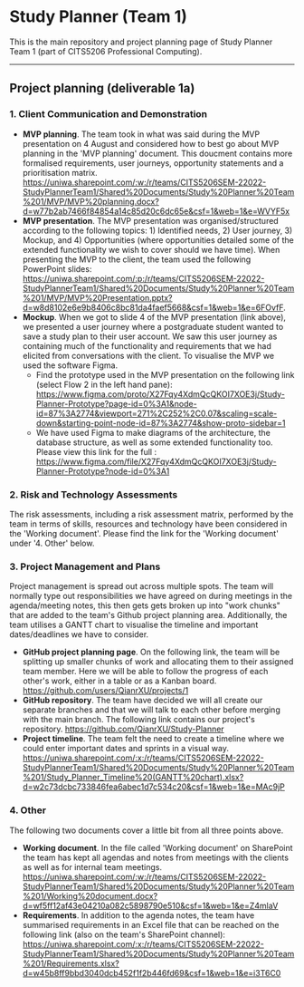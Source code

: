 # Study Planner (Team 1)
This is the main repository and project planning page of Study Planner Team 1 (part of CITS5206 Professional Computing).

___

## Project planning (deliverable 1a)
### 1. Client Communication and Demonstration
+ **MVP planning**. The team took in what was said during the MVP presentation on 4 August and considered how to best go about MVP planning in the 'MVP planning' document. This doucment contains more formalised requirements, user journeys, opportunity statements and a prioritisation matrix. https://uniwa.sharepoint.com/:w:/r/teams/CITS5206SEM-22022-StudyPlannerTeam1/Shared%20Documents/Study%20Planner%20Team%201/MVP/MVP%20planning.docx?d=w77b2ab7466f84854a14c85d20c6dc65e&csf=1&web=1&e=WVYF5x 
+ **MVP presentation**. The MVP presentation was organised/structured according to the following topics: 1) Identified needs, 2) User journey, 3) Mockup, and 4) Opportunities (where opportunities detailed some of the extended functionality we wish to cover should we have time). When presenting the MVP to the client, the team used the following PowerPoint slides: https://uniwa.sharepoint.com/:p:/r/teams/CITS5206SEM-22022-StudyPlannerTeam1/Shared%20Documents/Study%20Planner%20Team%201/MVP/MVP%20Presentation.pptx?d=w8d8102e6e9b8406c8bc81da4faef5668&csf=1&web=1&e=6FOvfF.
+ **Mockup**. When we got to slide 4 of the MVP presentation (link above), we presented a user journey where a postgraduate student wanted to save a study plan to their user account. We saw this user journey as containing much of the functionality and requirements that we had elicited from conversations with the client. To visualise the MVP we used the software Figma. 
  + Find the prototype used in the MVP presentation on the following link (select Flow 2 in the left hand pane): https://www.figma.com/proto/X27Fqy4XdmQcQKOI7XOE3j/Study-Planner-Prototype?page-id=0%3A1&node-id=87%3A2774&viewport=271%2C252%2C0.07&scaling=scale-down&starting-point-node-id=87%3A2774&show-proto-sidebar=1
  + We have used Figma to make diagrams of the architecture, the database structure, as well as some extended functionality too. Please view this link for the full : https://www.figma.com/file/X27Fqy4XdmQcQKOI7XOE3j/Study-Planner-Prototype?node-id=0%3A1

### 2. Risk and Technology Assessments
The risk assessments, including a risk assessment matrix, performed by the team in terms of skills, resources and technology have been considered in the 'Working document'. Please find the link for the 'Working document' under '4. Other' below. 

### 3. Project Management and Plans
Project management is spread out across multiple spots. The team will normally type out responsibilities we have agreed on during meetings in the agenda/meeting notes, this then gets gets broken up into "work chunks" that are added to the team's Github project planning area. Additionally, the team utilises a GANTT chart to visualise the timeline and important dates/deadlines we have to consider.
+ **GitHub project planning page**. On the following link, the team will be splitting up smaller chunks of work and allocating them to their assigned team member. Here we will be able to follow the progress of each other's work, either in a table or as a Kanban board. https://github.com/users/QianrXU/projects/1
+ **GitHub repository**. The team have decided we will all create our separate branches and that we will talk to each other before merging with the main branch. The following link contains our project's repository. https://github.com/QianrXU/Study-Planner
+ **Project timeline**. The team felt the need to create a timeline where we could enter important dates and sprints in a visual way. https://uniwa.sharepoint.com/:x:/r/teams/CITS5206SEM-22022-StudyPlannerTeam1/Shared%20Documents/Study%20Planner%20Team%201/Study_Planner_Timeline%20(GANTT%20chart).xlsx?d=w2c73dcbc733846fea6abec1d7c534c20&csf=1&web=1&e=MAc9jP

### 4. Other
The following two documents cover a little bit from all three points above. 
+ **Working document**. In the file called 'Working document' on SharePoint the team has kept all agendas and notes from meetings with the clients as well as for internal team meetings. https://uniwa.sharepoint.com/:w:/r/teams/CITS5206SEM-22022-StudyPlannerTeam1/Shared%20Documents/Study%20Planner%20Team%201/Working%20document.docx?d=wf5ff12af43e04210a082c5898790e510&csf=1&web=1&e=Z4mlaV
+ **Requirements**. In addition to the agenda notes, the team have summarised requirements in an Excel file that can be reached on the following link (also on the team's SharePoint channel): https://uniwa.sharepoint.com/:x:/r/teams/CITS5206SEM-22022-StudyPlannerTeam1/Shared%20Documents/Study%20Planner%20Team%201/Requirements.xlsx?d=w45b8ff9bbd3040dcb452f1f2b446fd69&csf=1&web=1&e=i3T6C0
